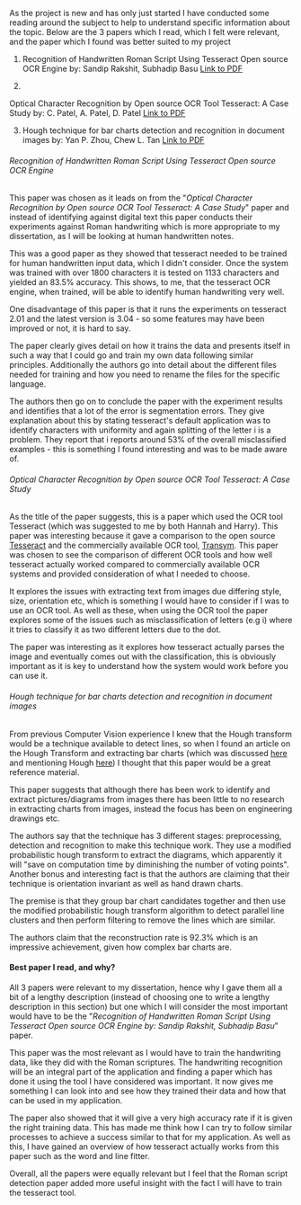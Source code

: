 As the project is new and has only just started I have conducted some reading around the subject to help to understand specific information about the topic. Below are the 3 papers which I read, which I felt were relevant, and the paper which I found was better suited to my project


1. Recognition of Handwritten Roman Script Using Tesseract Open source OCR Engine
by: Sandip Rakshit, Subhadip Basu [Link to PDF](http://arxiv.org/abs/1003.5891)

2.
Optical Character Recognition by Open source OCR Tool Tesseract: A Case Study by: C. Patel, A. Patel, D. Patel [Link to PDF](http://research.ijcaonline.org/volume55/number10/pxc3882784.pdf)

3.  Hough technique for bar charts detection and recognition in document images
by: Yan P. Zhou, Chew L. Tan [Link to PDF](http://ieeexplore.ieee.org/xpls/abs_all.jsp?arnumber=899506)


###### Recognition of Handwritten Roman Script Using Tesseract Open source OCR Engine

This paper was chosen as it leads on from the "*Optical Character Recognition by Open source OCR Tool Tesseract: A Case Study*" paper and instead of identifying against digital text this paper conducts their experiments against Roman handwriting which is more appropriate to my dissertation, as I will be looking at human handwritten notes.

This was a good paper as they showed that tesseract needed to be trained for human handwritten input data, which I didn't consider. Once the system was trained with over 1800 characters it is tested on 1133 characters and yielded an 83.5% accuracy. This shows, to me, that the tesseract OCR engine, when trained, will be able to identify human handwriting very well.

One disadvantage of this paper is that it runs the experiments on tesseract 2.01 and the latest version is 3.04 - so some features may have been improved or not, it is hard to say.

The paper clearly gives detail on how it trains the data and presents itself in such a way that I could go and train my own data following similar principles. Additionally the authors go into detail about the different files needed for training and how you need to rename the files for the specific language.

The authors then go on to conclude the paper with the experiment results and identifies that a lot of the error is segmentation errors. They give explanation about this by stating tesseract's default application was to identify characters with uniformity and again splitting of the letter i is a problem. They report that i reports around 53% of the overall misclassified examples - this is something I found interesting and was to be made aware of.


###### Optical Character Recognition by Open source OCR Tool Tesseract: A Case Study

As the title of the paper suggests, this is a paper which used the OCR tool Tesseract (which was suggested to me by both Hannah and Harry). This paper was interesting because it gave a comparison to the open source [Tesseract](https://github.com/tesseract-ocr/tesseract) and the commercially available OCR tool, [Transym](http://www.transym.com/). This paper was chosen to see the comparison of different OCR tools and how well tesseract actually worked compared to commercially available OCR systems and provided consideration of what I needed to choose.

It explores the issues with extracting text from images due differing style, size, orientation etc, which is something I would have to consider if I was to use an OCR tool. As well as these, when using the OCR tool the paper explores some of the issues such as misclassification of letters (e.g i) where it tries to classify it as two different letters due to the dot.

The paper was interesting as it explores how tesseract actually parses the image and eventually comes out with the classification, this is obviously important as it is key to understand how the system would work before you can use it.




###### Hough technique for bar charts detection and recognition in document images

From previous Computer Vision experience I knew that the Hough transform would be a technique available to detect lines, so when I found an article on the Hough Transform and extracting bar charts (which was discussed [here](http://ryangouldsmith.uk/2016/01/28/taxonomy-of-notes/) and mentioning Hough [here](http://ryangouldsmith.uk/2016/01/27/kicking-off-the-major-project/)) I thought that this paper would be a great reference material.

This paper suggests that although there has been work to identify and extract pictures/diagrams from images there has been little to no research in extracting charts from images, instead the focus has been on engineering drawings etc.

The authors say that the technique has 3 different stages: preprocessing, detection and recognition to make this technique work. They use a modified probabilistic hough transform to extract the diagrams, which apparently it will "save on computation time by diminishing the number of voting points". Another bonus and interesting fact is that the authors are claiming that their technique is orientation invariant as well as hand drawn charts.

The premise is that they group bar chart candidates together and then use the modified probabilistic hough transform algorithm to detect parallel line clusters and then perform filtering to remove the lines which are similar.

The authors claim that the reconstruction rate is 92.3% which is an impressive achievement, given how complex bar charts are.  

#### Best paper I read, and why?
All 3 papers were relevant to my dissertation, hence why I gave them all a bit of a lengthy description (instead of choosing one to write a lengthy description in this section) but one which I will consider the most important would have to be the "*Recognition of Handwritten Roman Script Using Tesseract Open source OCR Engine
by: Sandip Rakshit, Subhadip Basu*" paper.

This paper was the most relevant as I would have to train the handwriting data, like they did with the Roman scriptures. The handwriting recognition will be an integral part of the application and finding a paper which has done it using the tool I have considered was important. It now gives me something I can look into and see how they trained their data and how that can be used in my application.

The paper also showed that it will give a very high accuracy rate if it is given the right training data. This has made me think how I can try to follow similar processes to achieve a success similar to that for my application. As well as this, I have gained an overview of how tesseract actually works from this paper such as the word and line fitter.

Overall, all the papers were equally relevant but I feel that the Roman script detection paper added more useful insight with the fact I will have to train the tesseract tool. 
